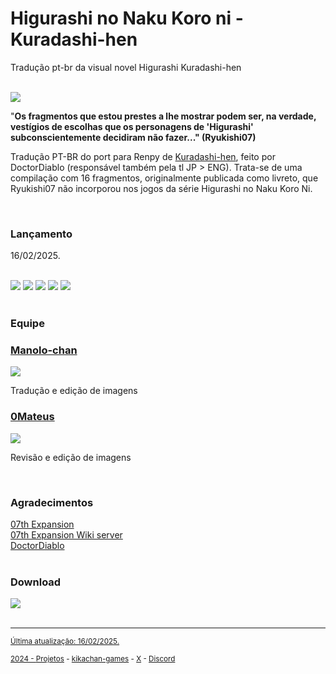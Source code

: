 <h1>Higurashi no Naku Koro ni - Kuradashi-hen</h1>
<p>Tradução pt-br da visual novel Higurashi Kuradashi-hen</p>
<br/>
<img src="https://kikachangames.github.io/kuradashi/img/00.png">
<br/>
<p>"<b>Os fragmentos que estou prestes a lhe mostrar podem ser, na verdade, vestígios de escolhas que os personagens de 'Higurashi' subconscientemente decidiram não fazer..." (Ryukishi07)</b></p>

<p>Tradução PT-BR do port para Renpy de <a href="https://vndb.org/v53446" target="_blank">Kuradashi-hen</a>, feito por DoctorDiablo (responsável também pela tl JP > ENG). Trata-se de uma compilação com 16 fragmentos, originalmente publicada como livreto, que Ryukishi07 não incorporou nos jogos da série Higurashi no Naku Koro Ni.</p>
<br/>

<h3>Lançamento</h3>
<p>16/02/2025.</p>
<br/>

<img src="https://kikachangames.github.io/kuradashi/img/01.png">
<img src="https://kikachangames.github.io/kuradashi/img/02.png">
<img src="https://kikachangames.github.io/kuradashi/img/03.png">
<img src="https://kikachangames.github.io/kuradashi/img/04.png">
<img src="https://kikachangames.github.io/kuradashi/img/05.png">
<br/>
<br/>

<h3>Equipe</h3>

<h3><a href="https://github.com/kikachangames/" target="blank">Manolo-chan</a></h3>
<img src="https://kikachangames.github.io/higanbana-extra/img/manolo.png">
<p>Tradução e edição de imagens</p>

<h3><a href="https://github.com/0Mateus/" target="blank">0Mateus</a></h3>
<img src="https://kikachangames.github.io/higanbana-extra/img/0mateus.png">
<p> Revisão e edição de imagens</p>
<br/>

<h3>Agradecimentos</h3>
<a href="https://07th-expansion.net/" target="blank">07th Expansion</a><br/>
<a href="https://discord.gg/qxM4wWu" target="blank">07th Expansion Wiki server</a><br/>
<a href="https://07thtranslations.wordpress.com/)" target="blank">DoctorDiablo</a><br/>
<br/>

<h3>Download</h3>
<a href="https://github.com/kikachangames/kuradashi/releases/latest/download/Higurashi_Kuradashi-1.0-pc.zip"><img src="https://kikachangames.github.io/kuradashi/img/download_bt.png">
<br/>
<br/>

<hr>
<p><small>Última atualização: 16/02/2025.</small></p>
<p><small>2024 - <a href="https://kikachangames.github.io/projetos/">Projetos</a> - <a href="https://kikachan-games.itch.io/" target="_blank">kikachan-games</a> - <a href="https://twitter.com/kikachangames/" target="_blank">X</a> - <a href="https://discord.gg/jsm8yKtu2E" target="_blank">Discord</a></small></p>
